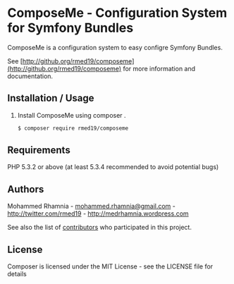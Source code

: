 ComposeMe - Configuration System for Symfony Bundles
========================================

ComposeMe is a configuration system to easy configre Symfony Bundles.

See [http://github.org/rmed19/composeme](http://github.org/rmed19/composeme) for more information and documentation.

Installation / Usage
--------------------

1. Install ComposeMe using composer .

    ``` sh
    $ composer require rmed19/composeme
    ```

Requirements
------------

PHP 5.3.2 or above (at least 5.3.4 recommended to avoid potential bugs)

Authors
-------

Mohammed Rhamnia - <mohammed.rhamnia@gmail.com> - <http://twitter.com/rmed19> - <http://medrhamnia.wordpress.com><br />

See also the list of [contributors](https://github.com/composer/composer/contributors) who participated in this project.

License
-------

Composer is licensed under the MIT License - see the LICENSE file for details